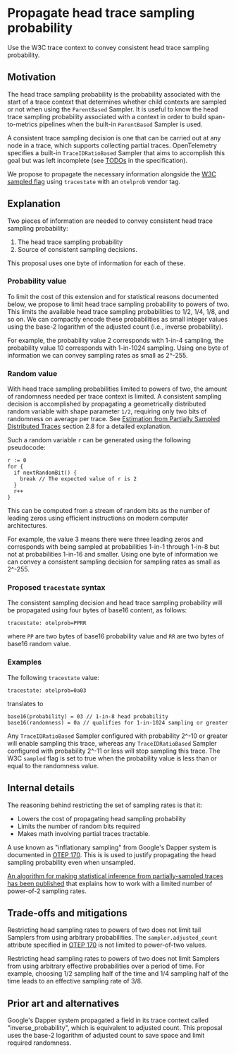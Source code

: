 # Propagate head trace sampling probability

Use the W3C trace context to convey consistent head trace sampling probability.

## Motivation

The head trace sampling probability is the probability associated with
the start of a trace context that determines whether child contexts
are sampled or not when using the `ParentBased` Sampler.  It is useful
to know the head trace sampling probability associated with a context
in order to build span-to-metrics pipelines when the built-in
`ParentBased` Sampler is used.

A consistent trace sampling decision is one that can be carried out at
any node in a trace, which supports collecting partial traces.
OpenTelemetry specifies a built-in `TraceIDRatioBased` Sampler that
aims to accomplish this goal but was left incomplete (see
[TODOs](https://github.com/open-telemetry/opentelemetry-specification/blob/main/specification/trace/sdk.md#traceidratiobased) in the specification).

We propose to propagate the necessary information alongside the [W3C
sampled flag](https://www.w3.org/TR/trace-context/#sampled-flag) using
`tracestate` with an `otelprob` vendor tag.

## Explanation

Two pieces of information are needed to convey consistent head trace
sampling probability:

1. The head trace sampling probability
2. Source of consistent sampling decisions.

This proposal uses one byte of information for each of these.

### Probability value

To limit the cost of this extension and for statistical reasons
documented below, we propose to limit head trace sampling probability
to powers of two.  This limits the available head trace sampling
probabilities to 1/2, 1/4, 1/8, and so on.  We can compactly encode
these probabilities as small integer values using the base-2 logarithm
of the adjusted count (i.e., inverse probability).

For example, the probability value 2 corresponds with 1-in-4 sampling,
the probability value 10 corresponds with 1-in-1024 sampling.  Using
one byte of information we can convey sampling rates as small as 2^-255.

### Random value

With head trace sampling probabilities limited to powers of two, the
amount of randomness needed per trace context is limited.  A
consistent sampling decision is accomplished by propagating a
geometrically distributed random variable with shape parameter `1/2`,
requiring only two bits of randomness on average per trace.  See
[Estimation from Partially Sampled Distributed
Traces](https://arxiv.org/pdf/2107.07703.pdf) section 2.8 for a
detailed explanation.

Such a random variable `r` can be generated using the following
pseudocode:

```
r := 0
for {
  if nextRandomBit() {
    break // The expected value of r is 2
  }
  r++
}
```

This can be computed from a stream of random bits as the number of
leading zeros using efficient instructions on modern computer
architectures.

For example, the value 3 means there were three leading zeros and
corresponds with being sampled at probabilities 1-in-1 through 1-in-8
but not at probabilities 1-in-16 and smaller.  Using one byte of
information we can convey a consistent sampling decision for sampling
rates as small as 2^-255.

### Proposed `tracestate` syntax

The consistent sampling decision and head trace sampling probability
will be propagated using four bytes of base16 content, as follows:

```
tracestate: otelprob=PPRR
```

where `PP` are two bytes of base16 probability value and `RR` are two
bytes of base16 random value.

### Examples

The following `tracestate` value:

```
tracestate: otelprob=0a03
```

translates to

```
base16(probability) = 03 // 1-in-8 head probability
base16(randomness) = 0a // qualifies for 1-in-1024 sampling or greater
```

Any `TraceIDRatioBased` Sampler configured with probability 2^-10 or
greater will enable sampling this trace, whereas any
`TraceIDRatioBased` Sampler configured with probability 2^-11 or less
will stop sampling this trace.  The W3C `sampled` flag is set to true
when the probability value is less than or equal to the randomness
value.

## Internal details

The reasoning behind restricting the set of sampling rates is that it:

- Lowers the cost of propagating head sampling probability
- Limits the number of random bits required
- Makes math involving partial traces tractable.

A use known as "inflationary sampling" from Google's Dapper system is
documented in [OTEP 170](https://github.com/open-telemetry/oteps/pull/170).  This is is used to justify
propagating the head sampling probability even when unsampled.

[An algorithm for making statistical inference from partially-sampled
traces has been published](https://arxiv.org/pdf/2107.07703.pdf) that
explains how to work with a limited number of power-of-2 sampling rates.

## Trade-offs and mitigations

Restricting head sampling rates to powers of two does not limit tail
Samplers from using arbitrary probabilities.  The
`sampler.adjusted_count` attribute specified in [OTEP
170](https://github.com/open-telemetry/oteps/pull/170) is not limited
to power-of-two values.

Restricting head sampling rates to powers of two does not limit
Samplers from using arbitrary effective probabilities over a period of
time.  For example, choosing 1/2 sampling half of the time and 1/4
sampling half of the time leads to an effective sampling rate of 3/8.

## Prior art and alternatives

Google's Dapper system propagated a field in its trace context called
"inverse_probability", which is equivalent to adjusted count.  This
proposal uses the base-2 logarithm of adjusted count to save space and
limit required randomness.

